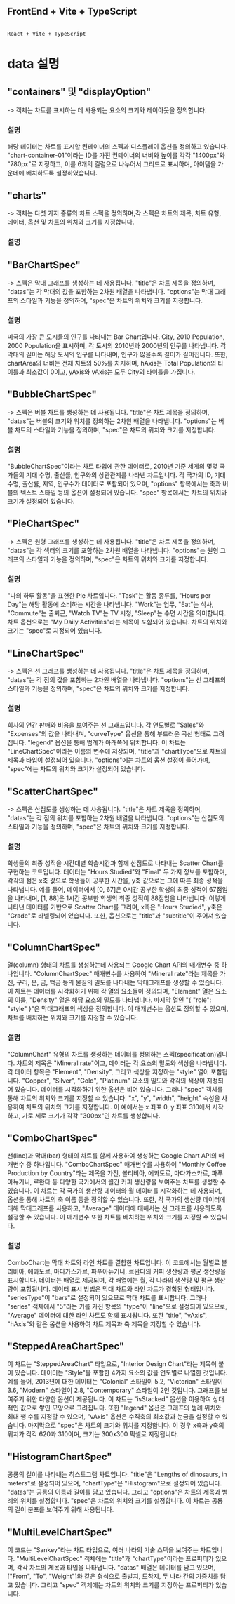 ## FrontEnd + Vite + TypeScript

```

React + Vite + TypeScript
```

# data 설명

## "containers" 및 "displayOption"

-> 객체는 차트를 표시하는 데 사용되는 요소의 크기와 레이아웃을 정의합니다.

### 설명

해당 데이터는 차트를 표시할 컨테이너의 스펙과 디스플레이 옵션을 정의하고 있습니다. "chart-container-01"이라는 ID를 가진 컨테이너의 너비와 높이를 각각 "1400px"와 "780px"로 지정하고, 이를 6개의 컬럼으로 나누어서 그리드로 표시하며, 아이템을 가운데에 배치하도록 설정하였습니다.

## "charts"

-> 객체는 다섯 가지 종류의 차트 스펙을 정의하며,각 스펙은 차트의 제목, 차트 유형, 데이터, 옵션 및 차트의 위치와 크기를 지정합니다.

### 설명

## "BarChartSpec"

-> 스펙은 막대 그래프를 생성하는 데 사용됩니다. "title"은 차트 제목을 정의하며, "datas"는 각 막대의 값을 포함하는 2차원 배열을 나타냅니다.
"options"는 막대 그래프의 스타일과 기능을 정의하며, "spec"은 차트의 위치와 크기를 지정합니다.

### 설명

미국의 가장 큰 도시들의 인구를 나타내는 Bar Chart입니다. City, 2010 Population, 2000 Population을 표시하며, 각 도시의 2010년과 2000년의 인구를 나타냅니다. 각 막대의 길이는 해당 도시의 인구를 나타내며, 인구가 많을수록 길이가 길어집니다. 또한, chartArea의 너비는 전체 차트의 50%를 차지하며, hAxis는 Total Population의 타이틀과 최소값이 0이고, yAxis와 vAxis는 모두 City의 타이틀을 가집니다.

## "BubbleChartSpec"

-> 스펙은 버블 차트를 생성하는 데 사용됩니다. "title"은 차트 제목을 정의하며, "datas"는 버블의 크기와 위치를 정의하는 2차원 배열을 나타냅니다.
"options"는 버블 차트의 스타일과 기능을 정의하며, "spec"은 차트의 위치와 크기를 지정합니다.

### 설명

"BubbleChartSpec"이라는 차트 타입에 관한 데이터로, 2010년 기준 세계의 몇몇 국가들의 기대 수명, 출산률, 인구와의 상관관계를 나타낸 차트입니다.
각 국가의 ID, 기대 수명, 출산률, 지역, 인구수가 데이터로 포함되어 있으며, "options" 항목에서는 축과 버블의 텍스트 스타일 등의 옵션이 설정되어 있습니다.
"spec" 항목에서는 차트의 위치와 크기가 설정되어 있습니다.

## "PieChartSpec"

-> 스펙은 원형 그래프를 생성하는 데 사용됩니다. "title"은 차트 제목을 정의하며, "datas"는 각 섹터의 크기를 포함하는 2차원 배열을 나타냅니다.
"options"는 원형 그래프의 스타일과 기능을 정의하며, "spec"은 차트의 위치와 크기를 지정합니다.

### 설명

"나의 하루 활동"을 표현한 Pie 차트입니다.
"Task"는 활동 종류를, "Hours per Day"는 해당 활동에 소비하는 시간을 나타냅니다.
"Work"는 업무, "Eat"는 식사, "Commute"는 출퇴근, "Watch TV"는 TV 시청, "Sleep"는 수면 시간을 의미합니다.
차트 옵션으로는 "My Daily Activities"라는 제목이 포함되어 있습니다. 차트의 위치와 크기는 "spec"로 지정되어 있습니다.

## "LineChartSpec"

-> 스펙은 선 그래프를 생성하는 데 사용됩니다. "title"은 차트 제목을 정의하며, "datas"는 각 점의 값을 포함하는 2차원 배열을 나타냅니다.
"options"는 선 그래프의 스타일과 기능을 정의하며, "spec"은 차트의 위치와 크기를 지정합니다.

### 설명

회사의 연간 판매와 비용을 보여주는 선 그래프입니다.
각 연도별로 "Sales"와 "Expenses"의 값을 나타내며, "curveType" 옵션을 통해 부드러운 곡선 형태로 그려집니다.
"legend" 옵션을 통해 범례가 아래쪽에 위치합니다.
이 차트는 "LineChartSpec"이라는 이름의 변수에 저장되며, "title"과 "chartType"으로 차트의 제목과 타입이 설정되어 있습니다.
"options"에는 차트의 옵션 설정이 들어가며, "spec"에는 차트의 위치와 크기가 설정되어 있습니다.

## "ScatterChartSpec"

-> 스펙은 산점도를 생성하는 데 사용됩니다. "title"은 차트 제목을 정의하며, "datas"는 각 점의 위치를 포함하는 2차원 배열을 나타냅니다.
"options"는 산점도의 스타일과 기능을 정의하며, "spec"은 차트의 위치와 크기를 지정합니다.

### 설명

학생들의 최종 성적을 시간대별 학습시간과 함께 산점도로 나타내는 Scatter Chart를 구현하는 코드입니다.
데이터는 "Hours Studied"와 "Final" 두 가지 정보를 포함하며, 각각의 점은 x축 값으로 학생들이 공부한 시간을, y축 값으로는 그에 따른 최종 성적을 나타냅니다.
예를 들어, 데이터에서 [0, 67]은 0시간 공부한 학생의 최종 성적이 67점임을 나타내며, [1, 88]은 1시간 공부한 학생의 최종 성적이 88점임을 나타냅니다.
이렇게 나타낸 데이터를 기반으로 Scatter Chart를 그리며, x축은 "Hours Studied", y축은 "Grade"로 라벨링되어 있습니다. 또한, 옵션으로는 "title"과 "subtitle"이 주어져 있습니다.

## "ColumnChartSpec"

열(column) 형태의 차트를 생성하는데 사용되는 Google Chart API의 매개변수 중 하나입니다.
"ColumnChartSpec" 매개변수를 사용하여 "Mineral rate"라는 제목을 가진, 구리, 은, 금, 백금 등의 물질의 밀도를 나타내는 막대그래프를 생성할 수 있습니다.
이 차트는 데이터를 시각화하기 위해 각 열의 요소들이 정의되며, "Element" 열은 요소의 이름, "Density" 열은 해당 요소의 밀도를 나타냅니다.
마지막 열인 "{ "role": "style" }"은 막대그래프의 색상을 정의합니다.
이 매개변수는 옵션도 정의할 수 있으며, 차트를 배치하는 위치와 크기를 지정할 수 있습니다.

### 설명

"ColumnChart" 유형의 차트를 생성하는 데이터를 정의하는 스펙(specification)입니다.
차트의 제목은 "Mineral rate"이고, 데이터는 각 요소의 밀도와 색상을 나타냅니다.
각 데이터 항목은 "Element", "Density", 그리고 색상을 지정하는 "style" 열이 포함됩니다.
"Copper", "Silver", "Gold", "Platinum" 요소의 밀도와 각각의 색상이 지정되어 있습니다.
데이터를 시각화하기 위한 옵션은 비어 있습니다. 그러나 "spec" 객체를 통해 차트의 위치와 크기를 지정할 수 있습니다.
"x", "y", "width", "height" 속성을 사용하여 차트의 위치와 크기를 지정합니다.
이 예에서는 x 좌표 0, y 좌표 310에서 시작하고, 가로 세로 크기가 각각 "300px"인 차트를 생성합니다.

## "ComboChartSpec"

선(line)과 막대(bar) 형태의 차트를 함께 사용하여 생성하는 Google Chart API의 매개변수 중 하나입니다.
"ComboChartSpec" 매개변수를 사용하여 "Monthly Coffee Production by Country"라는 제목을 가진, 볼리비아, 에콰도르, 마다가스카르, 파푸아뉴기니, 르완다 등 다양한 국가에서의 월간 커피 생산량을 보여주는 차트를 생성할 수 있습니다. 이 차트는 각 국가의 생산량 데이터와 월 데이터를 시각화하는 데 사용되며, 옵션을 통해 차트의 축 이름 등을 정의할 수 있습니다. 또한, 각 국가의 생산량 데이터에 대해 막대그래프를 사용하고, "Average" 데이터에 대해서는 선 그래프를 사용하도록 설정할 수 있습니다. 이 매개변수 또한 차트를 배치하는 위치와 크기를 지정할 수 있습니다.

### 설명

ComboChart는 막대 차트와 라인 차트를 결합한 차트입니다. 이 코드에서는 월별로 볼리비아, 에콰도르, 마다가스카르, 파푸아뉴기니, 르완다의 커피 생산량과 평균 생산량을 표시합니다. 데이터는 배열로 제공되며, 각 배열에는 월, 각 나라의 생산량 및 평균 생산량이 포함됩니다.
데이터 표시 방법은 막대 차트와 라인 차트가 결합된 형태입니다. "seriesType"이 "bars"로 설정되어 있으므로 막대 차트를 표시합니다. 그러나 "series" 객체에서 "5"라는 키를 가진 항목의 "type"이 "line"으로 설정되어 있으므로, "Average" 데이터에 대한 라인 차트도 함께 표시됩니다.
또한 "title", "vAxis", "hAxis"와 같은 옵션을 사용하여 차트 제목과 축 제목을 지정할 수 있습니다.

## "SteppedAreaChartSpec"

이 차트는 "SteppedAreaChart" 타입으로, "Interior Design Chart"라는 제목이 붙어 있습니다.
데이터는 "Style"을 포함한 4가지 요소의 값을 연도별로 나열한 것입니다.
예를 들어, 2013년에 대한 데이터는 "Colonial" 스타일이 5.2, "Victorian" 스타일이 3.6, "Modern" 스타일이 2.8, "Contemporary" 스타일이 2인 것입니다.
그래프를 보여주기 위한 다양한 옵션이 제공됩니다. 이 차트는 "isStacked" 옵션을 이용하여 상대적인 값으로 쌓인 모양으로 그려집니다.
또한 "legend" 옵션은 그래프의 범례 위치와 최대 행 수를 지정할 수 있으며, "vAxis" 옵션은 수직축의 최소값과 눈금을 설정할 수 있습니다.
마지막으로 "spec"은 차트의 크기와 위치를 지정합니다. 이 경우 x축과 y축의 위치가 각각 620과 310이며, 크기는 300x300 픽셀로 지정됩니다.

## "HistogramChartSpec"

공룡의 길이를 나타내는 히스토그램 차트입니다. "title"은 "Lengths of dinosaurs, in meters"로 설정되어 있으며, "chartType"은 "Histogram"으로 설정되어 있습니다. "datas"는 공룡의 이름과 길이를 담고 있습니다. 그리고 "options"은 차트의 제목과 범례의 위치를 설정합니다. "spec"은 차트의 위치와 크기를 설정합니다. 이 차트는 공룡의 길이 분포를 보여주기 위해 사용됩니다.

## "MultiLevelChartSpec"

이 코드는 "Sankey"라는 차트 타입으로, 여러 나라의 기술 스택을 보여주는 차트입니다. "MultiLevelChartSpec" 객체에는 "title"과 "chartType"이라는 프로퍼티가 있으며, 각각 차트의 제목과 타입을 나타냅니다. "datas" 배열은 데이터를 담고 있으며, ["From", "To", "Weight"]와 같은 형식으로 출발지, 도착지, 두 나라 간의 가중치를 담고 있습니다. 그리고 "spec" 객체에는 차트의 위치와 크기를 지정하는 프로퍼티가 있습니다.



